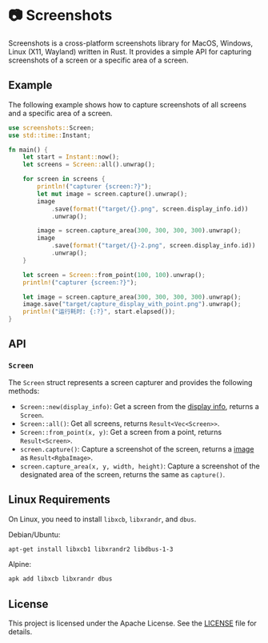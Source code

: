 # 📷 Screenshots

Screenshots is a cross-platform screenshots library for MacOS, Windows, Linux (X11, Wayland) written in Rust. It provides a simple API for capturing screenshots of a screen or a specific area of a screen.

## Example

The following example shows how to capture screenshots of all screens and a specific area of a screen.

```rust
use screenshots::Screen;
use std::time::Instant;

fn main() {
    let start = Instant::now();
    let screens = Screen::all().unwrap();

    for screen in screens {
        println!("capturer {screen:?}");
        let mut image = screen.capture().unwrap();
        image
            .save(format!("target/{}.png", screen.display_info.id))
            .unwrap();

        image = screen.capture_area(300, 300, 300, 300).unwrap();
        image
            .save(format!("target/{}-2.png", screen.display_info.id))
            .unwrap();
    }

    let screen = Screen::from_point(100, 100).unwrap();
    println!("capturer {screen:?}");

    let image = screen.capture_area(300, 300, 300, 300).unwrap();
    image.save("target/capture_display_with_point.png").unwrap();
    println!("运行耗时: {:?}", start.elapsed());
}
```

## API

### `Screen`

The `Screen` struct represents a screen capturer and provides the following methods:

- `Screen::new(display_info)`: Get a screen from the [display info](https://docs.rs/display-info/latest/display_info/struct.DisplayInfo.html), returns a `Screen`.
- `Screen::all()`: Get all screens, returns `Result<Vec<Screen>>`.
- `Screen::from_point(x, y)`: Get a screen from a point, returns `Result<Screen>`.
- `screen.capture()`: Capture a screenshot of the screen, returns a [image](https://docs.rs/image/latest/image/type.RgbaImage.html) as `Result<RgbaImage>`.
- `screen.capture_area(x, y, width, height)`: Capture a screenshot of the designated area of the screen, returns the same as `capture()`.

## Linux Requirements

On Linux, you need to install `libxcb`, `libxrandr`, and `dbus`.

Debian/Ubuntu:

```sh
apt-get install libxcb1 libxrandr2 libdbus-1-3
```

Alpine:

```sh
apk add libxcb libxrandr dbus
```

## License

This project is licensed under the Apache License. See the [LICENSE](LICENSE) file for details.
